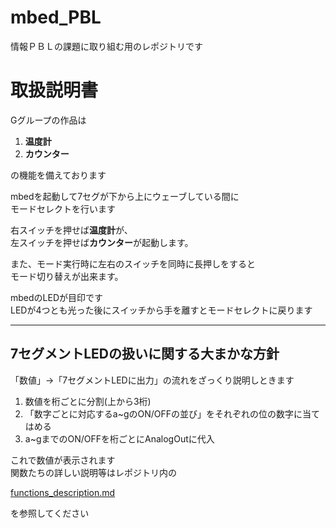 # mbed_PBL  

情報ＰＢＬの課題に取り組む用のレポジトリです

# 取扱説明書  

Gグループの作品は

1. **温度計**  
2. **カウンター**  

の機能を備えております  

mbedを起動して7セグが下から上にウェーブしている間に  
モードセレクトを行います  

右スイッチを押せば**温度計**が、  
左スイッチを押せば**カウンター**が起動します。  

また、モード実行時に左右のスイッチを同時に長押しをすると  
モード切り替えが出来ます。  

mbedのLEDが目印です  
LEDが4つとも光った後にスイッチから手を離すとモードセレクトに戻ります  

************************************************************
## 7セグメントLEDの扱いに関する大まかな方針  

「数値」→「7セグメントLEDに出力」の流れをざっくり説明しときます  

1. 数値を桁ごとに分割(上から3桁)  
2. 「数字ごとに対応するa~gのON/OFFの並び」をそれぞれの位の数字に当てはめる  
3. a~gまでのON/OFFを桁ごとにAnalogOutに代入  

これで数値が表示されます  
関数たちの詳しい説明等はレポジトリ内の

[functions_description.md](https://github.com/tanacchi/mbed_PBL/functions_description.md)

を参照してください

